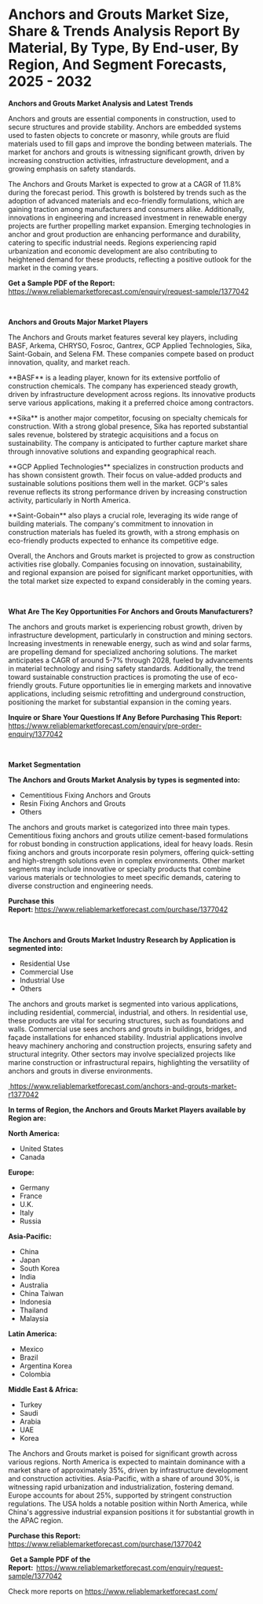 <p><h1>Anchors and Grouts Market Size, Share & Trends Analysis Report By Material, By Type, By End-user, By Region, And Segment Forecasts, 2025 - 2032</h1></p><p><strong>Anchors and Grouts Market Analysis and Latest Trends</strong></p>
<p><p>Anchors and grouts are essential components in construction, used to secure structures and provide stability. Anchors are embedded systems used to fasten objects to concrete or masonry, while grouts are fluid materials used to fill gaps and improve the bonding between materials. The market for anchors and grouts is witnessing significant growth, driven by increasing construction activities, infrastructure development, and a growing emphasis on safety standards.</p><p>The Anchors and Grouts Market is expected to grow at a CAGR of 11.8% during the forecast period. This growth is bolstered by trends such as the adoption of advanced materials and eco-friendly formulations, which are gaining traction among manufacturers and consumers alike. Additionally, innovations in engineering and increased investment in renewable energy projects are further propelling market expansion. Emerging technologies in anchor and grout production are enhancing performance and durability, catering to specific industrial needs. Regions experiencing rapid urbanization and economic development are also contributing to heightened demand for these products, reflecting a positive outlook for the market in the coming years.</p></p>
<p><strong>Get a Sample PDF of the Report:&nbsp;</strong> <a href="https://www.reliablemarketforecast.com/enquiry/request-sample/1377042?utm_campaign=1903&utm_medium=2&utm_source=Github&utm_content=ia&utm_term=13012025&utm_id=anchors-and-grouts">https://www.reliablemarketforecast.com/enquiry/request-sample/1377042</a></p>
<p>&nbsp;</p>
<p><strong>Anchors and Grouts Major Market Players</strong></p>
<p><p>The Anchors and Grouts market features several key players, including BASF, Arkema, CHRYSO, Fosroc, Gantrex, GCP Applied Technologies, Sika, Saint-Gobain, and Selena FM. These companies compete based on product innovation, quality, and market reach.</p><p>**BASF** is a leading player, known for its extensive portfolio of construction chemicals. The company has experienced steady growth, driven by infrastructure development across regions. Its innovative products serve various applications, making it a preferred choice among contractors.</p><p>**Sika** is another major competitor, focusing on specialty chemicals for construction. With a strong global presence, Sika has reported substantial sales revenue, bolstered by strategic acquisitions and a focus on sustainability. The company is anticipated to further capture market share through innovative solutions and expanding geographical reach.</p><p>**GCP Applied Technologies** specializes in construction products and has shown consistent growth. Their focus on value-added products and sustainable solutions positions them well in the market. GCP's sales revenue reflects its strong performance driven by increasing construction activity, particularly in North America.</p><p>**Saint-Gobain** also plays a crucial role, leveraging its wide range of building materials. The company's commitment to innovation in construction materials has fueled its growth, with a strong emphasis on eco-friendly products expected to enhance its competitive edge.</p><p>Overall, the Anchors and Grouts market is projected to grow as construction activities rise globally. Companies focusing on innovation, sustainability, and regional expansion are poised for significant market opportunities, with the total market size expected to expand considerably in the coming years.</p></p>
<p>&nbsp;</p>
<p><strong>What Are The Key Opportunities For Anchors and Grouts Manufacturers?</strong></p>
<p><p>The anchors and grouts market is experiencing robust growth, driven by infrastructure development, particularly in construction and mining sectors. Increasing investments in renewable energy, such as wind and solar farms, are propelling demand for specialized anchoring solutions. The market anticipates a CAGR of around 5-7% through 2028, fueled by advancements in material technology and rising safety standards. Additionally, the trend toward sustainable construction practices is promoting the use of eco-friendly grouts. Future opportunities lie in emerging markets and innovative applications, including seismic retrofitting and underground construction, positioning the market for substantial expansion in the coming years.</p></p>
<p><strong>Inquire or Share Your Questions If Any Before Purchasing This Report:</strong> <a href="https://www.reliablemarketforecast.com/enquiry/pre-order-enquiry/1377042?utm_campaign=1903&utm_medium=2&utm_source=Github&utm_content=ia&utm_term=13012025&utm_id=anchors-and-grouts">https://www.reliablemarketforecast.com/enquiry/pre-order-enquiry/1377042</a></p>
<p>&nbsp;</p>
<p><strong>Market Segmentation</strong></p>
<p><strong>The Anchors and Grouts Market Analysis by types is segmented into:</strong></p>
<p><ul><li>Cementitious Fixing Anchors and Grouts</li><li>Resin Fixing Anchors and Grouts</li><li>Others</li></ul></p>
<p><p>The anchors and grouts market is categorized into three main types. Cementitious fixing anchors and grouts utilize cement-based formulations for robust bonding in construction applications, ideal for heavy loads. Resin fixing anchors and grouts incorporate resin polymers, offering quick-setting and high-strength solutions even in complex environments. Other market segments may include innovative or specialty products that combine various materials or technologies to meet specific demands, catering to diverse construction and engineering needs.</p></p>
<p><strong>Purchase this Report:&nbsp;</strong><a href="https://www.reliablemarketforecast.com/purchase/1377042?utm_campaign=1903&utm_medium=2&utm_source=Github&utm_content=ia&utm_term=13012025&utm_id=anchors-and-grouts">https://www.reliablemarketforecast.com/purchase/1377042</a></p>
<p>&nbsp;</p>
<p><strong>The Anchors and Grouts Market Industry Research by Application is segmented into:</strong></p>
<p><ul><li>Residential Use</li><li>Commercial Use</li><li>Industrial Use</li><li>Others</li></ul></p>
<p><p>The anchors and grouts market is segmented into various applications, including residential, commercial, industrial, and others. In residential use, these products are vital for securing structures, such as foundations and walls. Commercial use sees anchors and grouts in buildings, bridges, and façade installations for enhanced stability. Industrial applications involve heavy machinery anchoring and construction projects, ensuring safety and structural integrity. Other sectors may involve specialized projects like marine construction or infrastructural repairs, highlighting the versatility of anchors and grouts in diverse environments.</p></p>
<p><a href="https://www.reliablemarketforecast.com/anchors-and-grouts-market-r1377042?utm_campaign=1903&utm_medium=2&utm_source=Github&utm_content=ia&utm_term=13012025&utm_id=anchors-and-grouts">&nbsp;https://www.reliablemarketforecast.com/anchors-and-grouts-market-r1377042</a></p>
<p><strong>In terms of Region, the Anchors and Grouts Market Players available by Region are:</strong></p>
<p>
    <p> <strong> North America: </strong>
        <ul>
            <li>United States</li>
            <li>Canada</li>
        </ul>
        </p> 
    <p> <strong> Europe: </strong>
        <ul>
            <li>Germany</li>
            <li>France</li>
            <li>U.K.</li>
            <li>Italy</li>
            <li>Russia</li>
        </ul>
        </p> 
    <p> <strong> Asia-Pacific: </strong>
        <ul>
            <li>China</li>
            <li>Japan</li>
            <li>South Korea</li>
            <li>India</li>
            <li>Australia</li>
            <li>China Taiwan</li>
            <li>Indonesia</li>
            <li>Thailand</li>
            <li>Malaysia</li>
        </ul>
        </p> 
    <p> <strong> Latin America: </strong>
        <ul>
            <li>Mexico</li>
            <li>Brazil</li>
            <li>Argentina Korea</li>
            <li>Colombia</li>
        </ul>
        </p> 
    <p> <strong> Middle East & Africa: </strong>
        <ul>
            <li>Turkey</li>
            <li>Saudi</li>
            <li>Arabia</li>
            <li>UAE</li>
            <li>Korea</li>
        </ul>
    </p>
    </p>
<p><p>The Anchors and Grouts market is poised for significant growth across various regions. North America is expected to maintain dominance with a market share of approximately 35%, driven by infrastructure development and construction activities. Asia-Pacific, with a share of around 30%, is witnessing rapid urbanization and industrialization, fostering demand. Europe accounts for about 25%, supported by stringent construction regulations. The USA holds a notable position within North America, while China's aggressive industrial expansion positions it for substantial growth in the APAC region.</p></p>
<p><strong>Purchase this Report: </strong><a href="https://www.reliablemarketforecast.com/purchase/1377042?utm_campaign=1903&utm_medium=2&utm_source=Github&utm_content=ia&utm_term=13012025&utm_id=anchors-and-grouts">https://www.reliablemarketforecast.com/purchase/1377042</a></p>
<p>&nbsp;<strong>Get a Sample PDF of the Report:&nbsp;&nbsp;</strong><a href="https://www.reliablemarketforecast.com/enquiry/request-sample/1377042?utm_campaign=1903&utm_medium=2&utm_source=Github&utm_content=ia&utm_term=13012025&utm_id=anchors-and-grouts">https://www.reliablemarketforecast.com/enquiry/request-sample/1377042</a></p>
<p><strong></strong></p>
<p>Check more reports on <a href="https://www.reliablemarketforecast.com/?utm_campaign=1903&utm_medium=2&utm_source=Github&utm_content=ia&utm_term=13012025&utm_id=anchors-and-grouts">https://www.reliablemarketforecast.com/</a></p>
